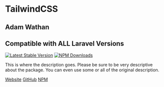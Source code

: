 # TailwindCSS

## Adam Wathan

## Compatible with ALL Laravel Versions

[![Latest Stable Version](https://img.shields.io/npm/v/tailwindcss.svg)](https://www.npmjs.com/package/tailwindcss) [![NPM Downloads](https://img.shields.io/npm/dt/tailwindcss.svg)](https://www.npmjs.com/package/tailwindcss)

This is where the description goes. Please be sure to be very descriptive about the package. You can even use some or all of the original description.

[Website](https://tailwindcss.com/) [GitHub](https://github.com/tailwindlabs/tailwindcss) [NPM](https://www.npmjs.com/package/tailwindcss)